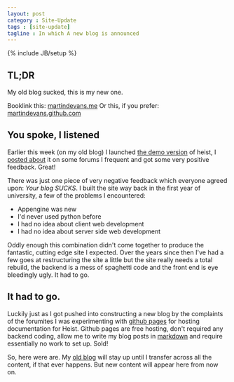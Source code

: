 ```yaml
---
layout: post
category : Site-Update
tags : [site-update]
tagline : In which A new blog is announced
---
```

{% include JB/setup %}


## TL;DR

My old blog sucked, this is my new one.

Booklink this: [martindevans.me](martindevans.me)
Or this, if you prefer: [martindevans.github.com](martindevans.github.com)

## You spoke, I listened

Earlier this week (on my old blog) I launched [the demo version](http://placeholder-software.co.uk/setup/heistgame/publish.htm) of heist, I [posted about](http://www.infinity-universe.com/Infinity/index.php?option=com_smf&Itemid=75&topic=16891.0) it on some forums I frequent and got some very positive feedback. Great!

There was just one piece of very negative feedback which everyone agreed upon: _Your blog SUCKS_. I built the site way back in the first year of university, a few of the problems I encountered:

- Appengine was new
- I'd never used python before
- I had no idea about client web development
- I had no idea about server side web development

Oddly enough this combination didn't come together to produce the fantastic, cutting edge site I expected. Over the years since then I've had a few goes at restructuring the site a little but the site really needs a total rebuild, the backend is a mess of spaghetti code and the front end is eye bleedingly ugly. It had to go.

## It had to go.

Luckily just as I got pushed into constructing a new blog by the complaints of the forumites I was experimenting with [github pages](http://pages.github.com/) for hosting documentation for Heist. Github pages are free hosting, don't required any backend coding, allow me to write my blog posts in [markdown](http://daringfireball.net/projects/markdown/syntax) and require essentially no work to set up. Sold!

So, here were are. My [old blog](http://martindevans.appspot.com/blog/latest) will stay up until I transfer across all the content, if that ever happens. But new content will appear here from now on.